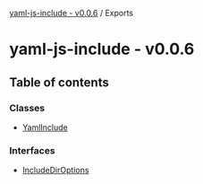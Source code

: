 [yaml-js-include - v0.0.6](README.md) / Exports

# yaml-js-include - v0.0.6

## Table of contents

### Classes

- [YamlInclude](classes/YamlInclude.md)

### Interfaces

- [IncludeDirOptions](interfaces/IncludeDirOptions.md)
